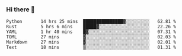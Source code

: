 ### Hi there 👋

<!--
**aaronzs/aaronzs** is a ✨ _special_ ✨ repository because its `README.md` (this file) appears on your GitHub profile.

Here are some ideas to get you started:

- 🔭 I’m currently working on ...
- 🌱 I’m currently learning ...
- 👯 I’m looking to collaborate on ...
- 🤔 I’m looking for help with ...
- 💬 Ask me about ...
- 📫 How to reach me: ...
- 😄 Pronouns: ...
- ⚡ Fun fact: ...
-->

<!--START_SECTION:waka-->

```text
Python       14 hrs 25 mins  ███████████████▓░░░░░░░░░   62.81 %
Rust         5 hrs 6 mins    █████▓░░░░░░░░░░░░░░░░░░░   22.26 %
YAML         1 hr 40 mins    █▓░░░░░░░░░░░░░░░░░░░░░░░   07.31 %
TOML         27 mins         ▓░░░░░░░░░░░░░░░░░░░░░░░░   02.03 %
Markdown     27 mins         ▓░░░░░░░░░░░░░░░░░░░░░░░░   02.01 %
Text         18 mins         ▒░░░░░░░░░░░░░░░░░░░░░░░░   01.31 %
```

<!--END_SECTION:waka-->
